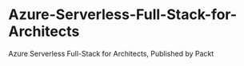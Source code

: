 # Azure-Serverless-Full-Stack-for-Architects
Azure Serverless Full-Stack for Architects, Published by Packt
